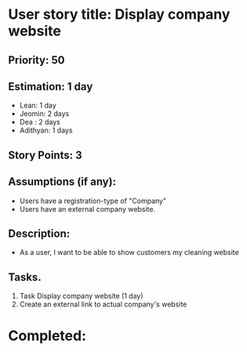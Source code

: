 # User story title: Display company website

## Priority: 50

## Estimation: 1 day
* Lean: 1 day 
* Jeomin: 2 days
* Dea : 2 days
* Adithyan: 1 days

## Story Points: 3

## Assumptions (if any):
- Users have a registration-type of "Company"
- Users have an external company website.

## Description: 
- As a user, I want to be able to show customers my cleaning website

## Tasks.

1. Task Display company website (1 day)
2. Create an external link to actual company's website



# Completed: 

  

